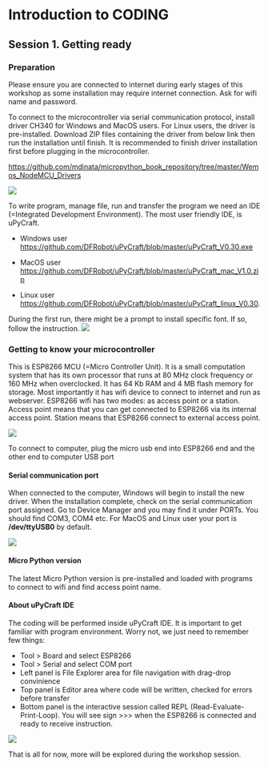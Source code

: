 # Introduction to CODING
## Session 1. Getting ready
### Preparation
Please ensure you are connected to internet during early stages of this workshop as some installation may require internet connection. Ask for wifi name and password.

To connect to the microcontroller via serial communication protocol, install driver CH340 for Windows and MacOS users. For Linux users, the driver is pre-installed. Download ZIP files containing the driver from below link then run the installation until finish. It is recommended to finish driver installation first before plugging in the microcontroller.

<https://github.com/mdinata/micropython_book_repository/tree/master/Wemos_NodeMCU_Drivers>

![](https://github.com/mdinata/reference/blob/master/images/CH340_installation.png)

To write program, manage file, run and transfer the program we need an IDE (=Integrated Development Environment). The most user friendly IDE, is uPyCraft. 

* Windows user <https://github.com/DFRobot/uPyCraft/blob/master/uPyCraft_V0.30.exe>

* MacOS user <https://github.com/DFRobot/uPyCraft/blob/master/uPyCraft_mac_V1.0.zip>

* Linux user <https://github.com/DFRobot/uPyCraft/blob/master/uPyCraft_linux_V0.30>.

During the first run, there might be a prompt to install specific font. If so, follow the instruction.
![](https://github.com/mdinata/reference/blob/master/images/install_monaco.png)

### Getting to know your microcontroller
This is ESP8266 MCU (=Micro Controller Unit). It is a small computation system that has its own processor that runs at 80 MHz clock frequency or 160 MHz when overclocked. It has 64 Kb RAM and 4 MB flash memory for storage. Most importantly it has wifi device to connect to internet and run as webserver.
ESP8266 wifi has two modes: as access point or a station. Access point means that you can get connected to ESP8266 via its internal access point. Station means that ESP8266 connect to external access point.

![](https://github.com/mdinata/reference/blob/master/images/ESP8266.jpg)

To connect to computer, plug the micro usb end into ESP8266 end and the other end to computer USB port

#### Serial communication port
When connected to the computer,  Windows will begin to install the new driver. When the installation complete, check on the serial communication port assigned. Go to Device Manager and you may find it under PORTs. You should find COM3, COM4 etc.
For MacOS and Linux user your port is **/dev/ttyUSB0** by default.

![](https://github.com/mdinata/reference/blob/master/images/COM_PORT.png)

#### Micro Python version
The latest Micro Python version is pre-installed and loaded with programs to connect to wifi and find access point name.


#### About uPyCraft IDE
The coding will be performed inside uPyCraft IDE. It is important to get familiar with program environment. Worry not, we just need to remember few things:<br/>

* Tool > Board and select ESP8266
* Tool > Serial and select COM port
* Left panel is File Explorer area for file navigation with drag-drop convinience
* Top panel is Editor area where code will be written, checked for errors before transfer
* Bottom panel is the interactive session called REPL (Read-Evaluate-Print-Loop). You will see sign >>> when the ESP8266 is connected and ready to receive instruction.

![](https://github.com/mdinata/reference/blob/master/images/uPyCraft.png)

That is all for now, more will be explored during the workshop session.
